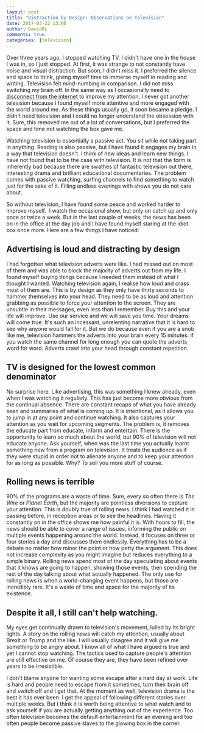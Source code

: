 ```yaml
---  
layout: post  
title: "Distraction by Design: Observations on Television"  
date: 2017-03-22 13:00  
author: DavidRL  
comments: true  
categories: [television]  
---  
```

Over three years ago, I stopped watching TV. I didn't have one in the house I was in, so I just stopped. At first, it was strange to not constantly have noise and visual distraction. But soon, I didn't miss it. I preferred the silence and space to think, giving myself time to immerse myself in reading and writing. Television felt mind-numbing in comparison. I did not miss switching my brain off. In the same way as I occasionally need to <a href="/step-away-from-the-internet/">disconnect from the internet</a> to improve my attention, I never got another television because I found myself more attentive and more engaged with the world around me. As these things usually go, it soon became a pledge. I didn't need television and I could no longer understand the obsession with it. Sure, this removed me out of a lot of conversations, but I preferred the space and time not watching the box gave me.  

<!--more-->  

Watching television is essentially a passive act. You sit while not taking part in anything. Reading is also passive, but I have found it engages my brain in a way that television doesn't. I think of new ideas and learn new things. I have not found that to be the case with television. It is not that the form is inherently bad because there are swathes of fantastic television out there, interesting drama and brilliant educational documentaries. The problem comes with passive watching, surfing channels to find something to watch just for the sake of it. Filling endless evenings with shows you do not care about.  

So without television, I have found some peace and worked harder to improve myself.  I watch the occasional show, but only on catch up and only once or twice a week. But in the last couple of weeks, the news has been on in the office at the day job and I have found myself staring at the idiot box once more. Here are a few things I have noticed:  

<h2>Advertising is loud and distracting by design</h2>  

I had forgotten what television adverts were like. I had missed out on most of them and was able to block the majority of adverts out from my life. I found myself buying things because I needed them instead of what I thought I wanted. Watching television again, I realise how loud and crass most of them are. This is by design as they only have thirty seconds to hammer themselves into your head. They need to be as loud and attention grabbing as possible to force your attention to the screen. They are unsubtle in their messages, even less than I remember. Buy this and your life will improve. Use our service and we will save you time. Your dreams will come true. It's such an incessant, unrelenting narrative that it is hard to see why anyone would fall for it. But we do because even if you are a snob like me, television hammers the adverts into your brain every 15 minutes. If you watch the same channel for long enough you can quote the adverts word for word. Adverts crawl into your head through constant repetition.  

<h2>TV is designed for the lowest common denominator</h2>  

No surprise here. Like advertising, this was something I knew already, even when I was watching it regularly. This has just become more obvious from the continual absence. There are constant recaps of what you have already seen and summaries of what is coming up. It is intentional, as it allows you to jump in at any point and continue watching. It also captures your attention as you wait for upcoming segments. The problem is, it removes the educate part from educate, inform and entertain. There is the opportunity to learn so much about the world, but 90% of television will not educate anyone. Ask yourself, when was the last time you actually learnt something new from a program on television. It treats the audience as if they were stupid in order not to alienate anyone and to keep your attention for as long as possible. Why? To sell you more stuff of course.  

<h2>Rolling news is terrible</h2>  

90% of the programs are a waste of time. Sure, every so often there is *The Wire* or *Planet Earth*, but the majority are pointless diversions to capture your attention. This is doubly true of rolling news. I think I had watched it in passing before, in reception areas or to see the headlines. Having it constantly on in the office shows me how painful it is. With hours to fill, the news should be able to cover a range of issues, informing the public on multiple events happening around the world. Instead, it focuses on three or four stories a day and discusses them endlessly. Everything has to be a debate no matter how minor the point or how petty the argument. This does not increase complexity as you might imagine but reduces everything to a simple binary. Rolling news spend most of the day speculating about events that it knows are going to happen, showing those events, then spending the rest of the day talking about what actually happened. The only use for rolling news is when a world-changing event happens, but those are incredibly rare. It's a waste of time and space for the majority of its existence.  

<h2>Despite it all, I still can't help watching.</h2>  

My eyes get continually drawn to television's movement, lulled by its bright lights. A story on the rolling news will catch my attention, usually about Brexit or Trump and the like. I will usually disagree and it will give me something to be angry about. I know all of what I have argued is true and yet I cannot stop watching. The tactics used to capture people's attention are still effective on me. Of course they are, they have been refined over years to be irresistible.  

I don't blame anyone for wanting some escape after a hard day at work. Life is hard and people need to escape from it sometimes, turn their brain off and switch off and I get that. At the moment as well, television drama is the best it has ever been. I get the appeal of following different stories over multiple weeks. But I think it is worth being attentive to what watch and to ask yourself if you are actually getting anything out of the experience. Too often television becomes the default entertainment for an evening and too often people become passive slaves to the glowing box in the corner.  
